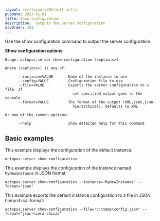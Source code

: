 ```yaml
---
layout: src/layouts/Default.astro
pubDate: 2023-01-01
title: Show configuration
description:  Outputs the server configuration
navOrder: 191
---
```


Use the show configuration command to output the server configuration.

**Show configuration options**

```text
Usage: octopus.server show-configuration [<options>]

Where [<options>] is any of:

      --instance=VALUE       Name of the instance to use
      --config=VALUE         Configuration file to use
      --file=VALUE           Exports the server configuration to a file. If
                               not specified output goes to the console
      --format=VALUE         The format of the output (XML,json,json-
                               hierarchical); defaults to XML

Or one of the common options:

      --help                 Show detailed help for this command
```

## Basic examples

This example displays the configuration of the default instance:

```text
octopus.server show-configuration
```

This example displays the configuration of the instance named `MyNewInstance` in JSON format:

```text
octopus.server show-configuration --instance="MyNewInstance" --format="json"
```

This example exports the default instance configuration to a file in JSON hierarchical format:

```text
octopus.server show-configuration --file="c:\temp\config.json" --format="json-hierarchical"
```
